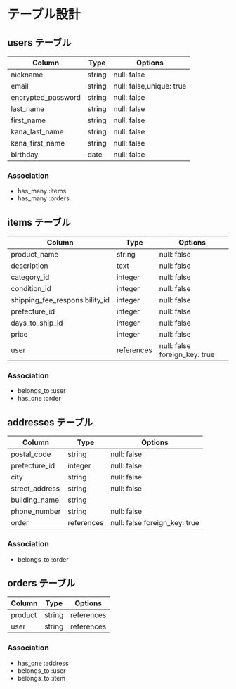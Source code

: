 # テーブル設計

## users テーブル
| Column             | Type   | Options     |
| ------------------ | ------ | ----------- |
| nickname           | string | null: false |
| email              | string | null: false,unique: true|
| encrypted_password | string | null: false |
| last_name          | string | null: false |
| first_name         | string | null: false |
| kana_last_name     | string | null: false |
| kana_first_name    | string | null: false |
| birthday           | date | null: false |

### Association

- has_many :items 
- has_many :orders

## items テーブル
| Column             | Type   | Options     |
| ------------------ | ------ | ----------- |
| product_name       | string | null: false |
| description        | text   | null: false |
| category_id        | integer | null: false |
| condition_id       | integer | null: false |
| shipping_fee_responsibility_id | integer | null: false |
| prefecture_id      | integer | null: false |
| days_to_ship_id    | integer | null: false |
| price              | integer | null: false |
| user               | references | null: false foreign_key: true |

### Association

- belongs_to :user
- has_one :order

## addresses テーブル
| Column             | Type   | Options     |
| ------------------ | ------ | ----------- |
| postal_code        | string | null: false |
| prefecture_id      | integer | null: false |
| city               | string | null: false |
| street_address     | string | null: false |
| building_name      | string |             |
| phone_number       | string | null: false |
| order             | references | null: false foreign_key: true |

### Association

- belongs_to :order

## orders テーブル
| Column             | Type   | Options     |
| ------------------ | ------ | ----------- |
| product            | string | references | null: false foreign_key: true |
| user               | string | references | null: false foreign_key: true |
### Association

- has_one :address
- belongs_to :user
- belongs_to :item